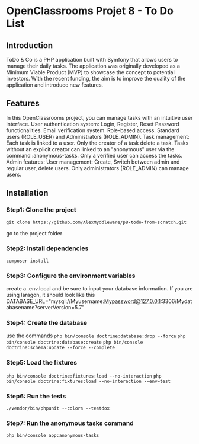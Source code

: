 # OpenClassrooms Projet 8 - To Do List

## Introduction 
ToDo & Co is a PHP application built with Symfony that allows users to manage their daily tasks. The application was originally developed as a Minimum Viable Product (MVP) to showcase the concept to potential investors. With the recent funding, the aim is to improve the quality of the application and introduce new features.

## Features
In this OpenClassrooms project, you can manage tasks with an intuitive user interface.
User authentication system:
    Login, Register, Reset Password functionalities.
    Email verification system.
    Role-based access: Standard users (ROLE_USER) and Administrators (ROLE_ADMIN).
Task management:
    Each task is linked to a user.
    Only the creator of a task delete a task.
    Tasks without an explicit creator can linked to an "anonymous" user via the command :anonymous-tasks.
    Only a verified user can access the tasks.
Admin features:
    User management: Create, Switch between admin and regular user, delete users.
    Only administrators (ROLE_ADMIN) can manage users.


## Installation
### Step1: Clone the project
`git clone https://github.com/AlexMyddleware/p8-todo-from-scratch.git`

go to the project folder

### Step2: Install dependencies
`composer install`

### Step3: Configure the environment variables
create a .env.local and be sure to input your database information. If you are using laragon, it should look like this
DATABASE_URL="mysql://Myusername:Mypassword@127.0.0.1:3306/Mydatabasename?serverVersion=5.7"

### Step4: Create the database
use the commands
`php bin/console doctrine:database:drop --force`
`php bin/console doctrine:database:create`
`php bin/console doctrine:schema:update --force --complete`

### Step5: Load the fixtures
`php bin/console doctrine:fixtures:load --no-interaction`
`php bin/console doctrine:fixtures:load --no-interaction --env=test`

### Step6: Run the tests
`./vendor/bin/phpunit --colors --testdox`

### Step7: Run the anonymous tasks command
`php bin/console app:anonymous-tasks`